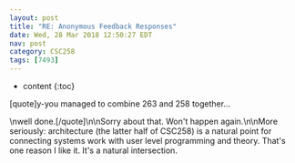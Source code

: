 ```yaml
---
layout: post
title: "RE: Anonymous Feedback Responses"
date: Wed, 28 Mar 2018 12:50:27 EDT
nav: post
category: CSC258
tags: [7493]
---
```


* content
{:toc}

[quote]y-you managed to combine 263 and 258 together...
<!-- more -->
<p>\nwell done.[/quote]\n\nSorry about that. Won't happen again.\n\nMore seriously: architecture (the latter half of CSC258) is a natural point for connecting systems work with user level programming and theory. That's one reason I like it. It's a natural intersection.</p>

